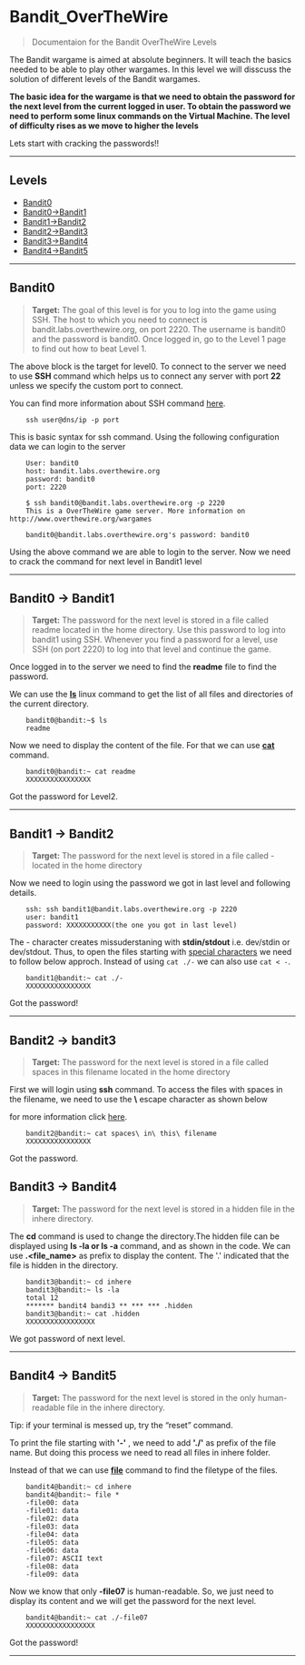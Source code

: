 # Bandit_OverTheWire

> Documentaion for the Bandit OverTheWire Levels

The Bandit wargame is aimed at absolute beginners. It will teach the basics needed to be able to play other wargames. In this level we will disscuss the solution of different levels of the Bandit wargames.

**The basic idea for the wargame is that we need to obtain the password for the next level from the current logged in user. To obtain the password we need to perform some linux commands on the Virtual Machine. The level of difficulty rises as we move to higher the levels**

Lets start with cracking the passwords!!

---

## Levels

- [Bandit0](#bandit0)
- [Bandit0->Bandit1](#bandit0---bandit1)
- [Bandit1->Bandit2](#bandit1---bandit2)
- [Bandit2->Bandit3](#bandit2---bandit3)
- [Bandit3->Bandit4](#bandit3---bandit4)
- [Bandit4->Bandit5](#bandit4---bandit5)

---

## Bandit0

> **Target:** The goal of this level is for you to log into the game using SSH. The host to which you need to connect is bandit.labs.overthewire.org, on port 2220. The username is bandit0 and the password is bandit0. Once logged in, go to the Level 1 page to find out how to beat Level 1.

The above block is the target for level0.
To connect to the server we need to use **SSH** command which helps us to connect any server with port **22** unless we specify the custom port to connect.

You can find more information about SSH command [here](https://man7.org/linux/man-pages/man1/ssh.1.html).

```
	ssh user@dns/ip -p port
```

This is basic syntax for ssh command. Using the following configuration data we can login to the server

```
	User: bandit0
	host: bandit.labs.overthewire.org
	password: bandit0
	port: 2220
```

```
	$ ssh bandit0@bandit.labs.overthewire.org -p 2220
	This is a OverTheWire game server. More information on http://www.overthewire.org/wargames

	bandit0@bandit.labs.overthewire.org's password: bandit0
```

Using the above command we are able to login to the server. Now we need to crack the command for next level in Bandit1 level

---

## Bandit0 -> Bandit1

> **Target:** The password for the next level is stored in a file called readme located in the home directory. Use this password to log into bandit1 using SSH. Whenever you find a password for a level, use SSH (on port 2220) to log into that level and continue the game.

Once logged in to the server we need to find the **readme** file to find the password.

We can use the **[ls](https://en.wikipedia.org/wiki/Ls)** linux command to get the list of all files and directories of the current directory.

```
	bandit0@bandit:~$ ls
	readme
```

Now we need to display the content of the file. For that we can use **[cat](<https://en.wikipedia.org/wiki/Cat_(Unix)>)** command.

```
	bandit0@bandit:~ cat readme
	XXXXXXXXXXXXXXXX
```

Got the password for Level2.

---

## Bandit1 -> Bandit2

> **Target:** The password for the next level is stored in a file called - located in the home directory

Now we need to login using the password we got in last level and following details.

```
	ssh: ssh bandit1@bandit.labs.overthewire.org -p 2220
	user: bandit1
	password: XXXXXXXXXXX(the one you got in last level)
```

The - character creates missuderstaning with **stdin/stdout** i.e. dev/stdin or dev/stdout. Thus, to open the files starting with [special characters](https://tldp.org/LDP/abs/html/special-chars.html) we need to follow below approch. Instead of using `cat ./-` we can also use `cat < -`.

```
	bandit1@bandit:~ cat ./-
	XXXXXXXXXXXXXXXX
```

Got the password!

---

## Bandit2 -> bandit3

> **Target:** The password for the next level is stored in a file called spaces in this filename located in the home directory

First we will login using **ssh** command.
To access the files with spaces in the filename, we need to use the **\\** escape character as shown below

for more information click [here](https://linuxhint.com/reference-filename-with-spaces-linux/).

```
	bandit2@bandit:~ cat spaces\ in\ this\ filename
	XXXXXXXXXXXXXXXX
```

Got the password.

## Bandit3 -> Bandit4

> **Target:** The password for the next level is stored in a hidden file in the inhere directory.

The **cd** command is used to change the directory.The hidden file can be displayed using **ls -la or ls -a** command, and as shown in the code. We can use **.<file_name>** as prefix to display the content. The '.' indicated that the file is hidden in
the directory.

```
	bandit3@bandit:~ cd inhere
	bandit3@bandit:~ ls -la
	total 12
	******* bandit4 bandi3 ** *** *** .hidden
	bandit3@bandit:~ cat .hidden
	XXXXXXXXXXXXXXXXX
```

We got password of next level.

---

## Bandit4 -> Bandit5

> **Target:** The password for the next level is stored in the only human-readable file in the inhere directory.

Tip: if your terminal is messed up, try the “reset” command.

To print the file starting with **'-'** , we need to add **'./'** as prefix of the file name.
But doing this process we need to read all files in inhere folder.

Instead of that we can use **[file](https://man7.org/linux/man-pages/man1/find.1.html)** command to find the filetype of the files.

```
	bandit4@bandit:~ cd inhere
	bandit4@bandit:~ file *
	-file00: data
	-file01: data
	-file02: data
	-file03: data
	-file04: data
	-file05: data
	-file06: data
	-file07: ASCII text
	-file08: data
	-file09: data
```
Now we know that only **-file07** is human-readable. So, we just need to display its content and we will get the password for the next level.

```
	bandit4@bandit:~ cat ./-file07
	XXXXXXXXXXXXXXXXX
```

Got the password!

---